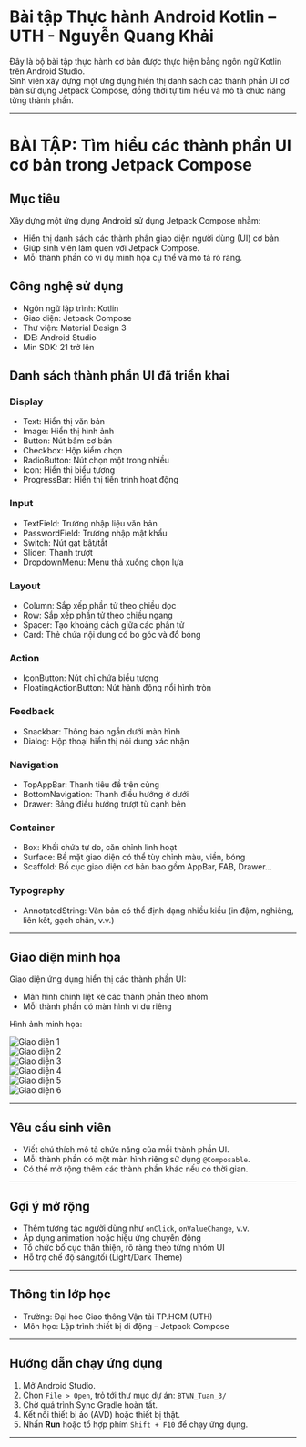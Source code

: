 # Bài tập Thực hành Android Kotlin – UTH - Nguyễn Quang Khải

Đây là bộ bài tập thực hành cơ bản được thực hiện bằng ngôn ngữ Kotlin trên Android Studio.  
Sinh viên xây dựng một ứng dụng hiển thị danh sách các thành phần UI cơ bản sử dụng Jetpack Compose, đồng thời tự tìm hiểu và mô tả chức năng từng thành phần.

---

# BÀI TẬP: Tìm hiểu các thành phần UI cơ bản trong Jetpack Compose

## Mục tiêu

Xây dựng một ứng dụng Android sử dụng Jetpack Compose nhằm:

- Hiển thị danh sách các thành phần giao diện người dùng (UI) cơ bản.
- Giúp sinh viên làm quen với Jetpack Compose.
- Mỗi thành phần có ví dụ minh họa cụ thể và mô tả rõ ràng.

## Công nghệ sử dụng

- Ngôn ngữ lập trình: Kotlin  
- Giao diện: Jetpack Compose  
- Thư viện: Material Design 3  
- IDE: Android Studio  
- Min SDK: 21 trở lên

## Danh sách thành phần UI đã triển khai

### Display

- Text: Hiển thị văn bản
- Image: Hiển thị hình ảnh
- Button: Nút bấm cơ bản
- Checkbox: Hộp kiểm chọn
- RadioButton: Nút chọn một trong nhiều
- Icon: Hiển thị biểu tượng
- ProgressBar: Hiển thị tiến trình hoạt động

### Input

- TextField: Trường nhập liệu văn bản
- PasswordField: Trường nhập mật khẩu
- Switch: Nút gạt bật/tắt
- Slider: Thanh trượt
- DropdownMenu: Menu thả xuống chọn lựa

### Layout

- Column: Sắp xếp phần tử theo chiều dọc
- Row: Sắp xếp phần tử theo chiều ngang
- Spacer: Tạo khoảng cách giữa các phần tử
- Card: Thẻ chứa nội dung có bo góc và đổ bóng

### Action

- IconButton: Nút chỉ chứa biểu tượng
- FloatingActionButton: Nút hành động nổi hình tròn

### Feedback

- Snackbar: Thông báo ngắn dưới màn hình
- Dialog: Hộp thoại hiển thị nội dung xác nhận

### Navigation

- TopAppBar: Thanh tiêu đề trên cùng
- BottomNavigation: Thanh điều hướng ở dưới
- Drawer: Bảng điều hướng trượt từ cạnh bên

### Container

- Box: Khối chứa tự do, căn chỉnh linh hoạt
- Surface: Bề mặt giao diện có thể tùy chỉnh màu, viền, bóng
- Scaffold: Bố cục giao diện cơ bản bao gồm AppBar, FAB, Drawer...

### Typography

- AnnotatedString: Văn bản có thể định dạng nhiều kiểu (in đậm, nghiêng, liên kết, gạch chân, v.v.)

---

## Giao diện minh họa

Giao diện ứng dụng hiển thị các thành phần UI:

- Màn hình chính liệt kê các thành phần theo nhóm
- Mỗi thành phần có màn hình ví dụ riêng

Hình ảnh minh họa:

![Giao diện 1](BTVN_Tuan_3/images/1.jpg)  
![Giao diện 2](BTVN_Tuan_3/images/2.jpg)  
![Giao diện 3](BTVN_Tuan_3/images/3.jpg)  
![Giao diện 4](BTVN_Tuan_3/images/4.jpg)  
![Giao diện 5](BTVN_Tuan_3/images/5.jpg)  
![Giao diện 6](BTVN_Tuan_3/images/6.jpg)

---

## Yêu cầu sinh viên

- Viết chú thích mô tả chức năng của mỗi thành phần UI.
- Mỗi thành phần có một màn hình riêng sử dụng `@Composable`.
- Có thể mở rộng thêm các thành phần khác nếu có thời gian.

---

## Gợi ý mở rộng

- Thêm tương tác người dùng như `onClick`, `onValueChange`, v.v.
- Áp dụng animation hoặc hiệu ứng chuyển động
- Tổ chức bố cục thân thiện, rõ ràng theo từng nhóm UI
- Hỗ trợ chế độ sáng/tối (Light/Dark Theme)

---

## Thông tin lớp học

- Trường: Đại học Giao thông Vận tải TP.HCM (UTH)  
- Môn học: Lập trình thiết bị di động – Jetpack Compose  

---

## Hướng dẫn chạy ứng dụng

1. Mở Android Studio.
2. Chọn `File > Open`, trỏ tới thư mục dự án: `BTVN_Tuan_3/`
3. Chờ quá trình Sync Gradle hoàn tất.
4. Kết nối thiết bị ảo (AVD) hoặc thiết bị thật.
5. Nhấn **Run** hoặc tổ hợp phím `Shift + F10` để chạy ứng dụng.

---
